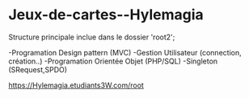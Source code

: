 # Jeux-de-cartes--Hylemagia
Structure principale inclue dans le dossier 'root2';

-Programation Design pattern (MVC)
-Gestion Utilisateur (connection, création..)
-Programation Orientée Objet (PHP/SQL)
-Singleton (SRequest,SPDO)

https://Hylemagia.etudiants3W.com/root
